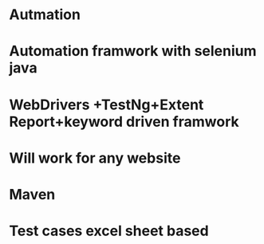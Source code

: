 # Autmation 
# Automation framwork with selenium java 
# WebDrivers +TestNg+Extent Report+keyword driven framwork
# Will work for any website 
# Maven 
# Test cases excel sheet based
